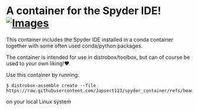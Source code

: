 # A container for the Spyder IDE! [![Images](https://github.com/Japsert123/spyder_container/actions/workflows/docker-publish.yml/badge.svg)](https://github.com/Japsert123/spyder_container/actions/workflows/docker-publish.yml)
This container includes the Spyder IDE installed in a conda container together with some often used conda/python packages. 

The container is intended for use in distrobox/toolbox, but can of course be used to your own liking!❤️

Use this container by running:
```
$ distrobox-assemble create --file https://raw.githubusercontent.com/Japsert123/spyder_container/refs/heads/master/spyder_container.ini
```
on your local Linux system
